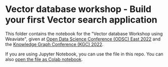 # Vector database workshop - Build your first Vector search application

This folder contains the notebook for the "Vector database Workshop using Weaviate", given at [Open Data Science Conference (ODSC) East 2022](https://odsc.com/speakers/vector-database-workshop-using-weaviate/) and the [Knowledge Graph Conference (KGC) 2022](https://www.knowledgegraph.tech/kgc-2022-tutorial-ml-model-with-the-vector-database-weaviate/). 

If you are using Jupyter Notebook, you can use the file in this repo. You can also [open the file as Colab notebook](https://colab.research.google.com/github/semi-technologies/weaviate-examples/blob/main/vector-database-workshop/vector-database-workshop-weaviate.ipynb).
